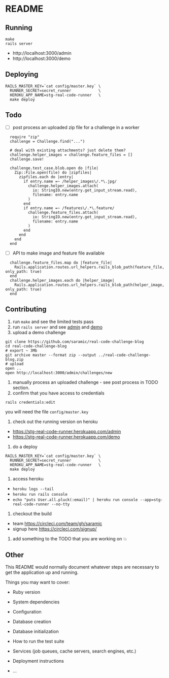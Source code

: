 # README

## Running

```
make
rails server
```

* http://localhost:3000/admin
* http://localhost:3000/demo

## Deploying

```
RAILS_MASTER_KEY=`cat config/master.key` \
  RUNNER_SECRET=secret_runner            \
  HEROKU_APP_NAME=stg-real-code-runner   \
  make deploy
```

## Todo

- [ ] post process an uploaded zip file for a challenge in a worker

```
  require "zip"
  challenge = Challenge.find("...")

  # deal with existing attachments? just delete them?
  challenge.helper_images = challenge.feature_files = []
  challenge.save!

  challenge.test_case.blob.open do |file|
    Zip::File.open(file) do |zipfiles|
      zipfiles.each do |entry|
        if entry.name =~ /helper_images\/.*\.jpg/
          challenge.helper_images.attach(
            io: StringIO.new(entry.get_input_stream.read),
            filename: entry.name
          )
        end
        if entry.name =~ /features\/.*\.feature/
          challenge.feature_files.attach(
            io: StringIO.new(entry.get_input_stream.read),
            filename: entry.name
          )
        end
      end
    end
  end
```

- [ ] API to make image and feature file available

```
  challenge.feature_files.map do |feature_file|
    Rails.application.routes.url_helpers.rails_blob_path(feature_file, only_path: true)
  end
  challenge.helper_images.each do |helper_image|
    Rails.application.routes.url_helpers.rails_blob_path(helper_image, only_path: true)
  end
```

## Contributing

1. run `make` and see the limited tests pass
1. run `rails server` and see [admin](https://localhost:3000/admin) and
   [demo](https://localhost:3000/demo)
1. upload a demo challenge
  ```
  git clone https://github.com/saramic/real-code-challenge-blog
  cd real-code-challenge-blog
  # export ~ 3Mb
  git archive master --format zip --output ../real-code-challenge-blog.zip
  # upload
  open ..
  open http://localhost:3000/admin/challenges/new
  ```
1. manually process an uploaded challenge - see post process in TODO section.
1. confirm that you have access to credentials
  ```
  rails credentials:edit
  ```
  you will need the file `config/master.key`
1. check out the running version on heroku
  * https://stg-real-code-runner.herokuapp.com/admin
  * https://stg-real-code-runner.herokuapp.com/demo
1. do a deploy
  ```
  RAILS_MASTER_KEY=`cat config/master.key` \
    RUNNER_SECRET=secret_runner            \
    HEROKU_APP_NAME=stg-real-code-runner   \
    make deploy
  ```
1. access heroku
  * `heroku logs --tail`
  * `heroku run rails console`
  * `echo "puts User.all.pluck(:email)" | heroku run console --app=stg-real-code-runner --no-tty`
1. checkout the build
  * team https://circleci.com/team/gh/saramic
  * signup here https://circleci.com/signup/
1. add something to the TODO that you are working on 💥

## Other

This README would normally document whatever steps are necessary to get the
application up and running.

Things you may want to cover:

* Ruby version

* System dependencies

* Configuration

* Database creation

* Database initialization

* How to run the test suite

* Services (job queues, cache servers, search engines, etc.)

* Deployment instructions

* ...

